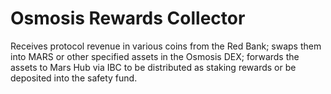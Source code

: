 # Osmosis Rewards Collector

Receives protocol revenue in various coins from the Red Bank; swaps them into MARS or other specified assets in the Osmosis DEX; forwards the assets to Mars Hub via IBC to be distributed as staking rewards or be deposited into the safety fund.
